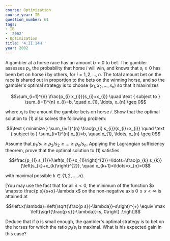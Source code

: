 ```yaml
---
course: Optimization
course_year: IB
question_number: 61
tags:
- IB
- '2002'
- Optimization
title: '4.II.14H '
year: 2002
---
```



A gambler at a horse race has an amount $b>0$ to bet. The gambler assesses $p_{i}$, the probability that horse $i$ will win, and knows that $s_{i} \geq 0$ has been bet on horse $i$ by others, for $i=1,2, \ldots, n$. The total amount bet on the race is shared out in proportion to the bets on the winning horse, and so the gambler's optimal strategy is to choose $\left(x_{1}, x_{2}, \ldots, x_{n}\right)$ so that it maximizes

$$\sum_{i=1}^{n} \frac{p_{i} x_{i}}{s_{i}+x_{i}} \quad \text { subject to } \sum_{i=1}^{n} x_{i}=b, \quad x_{1}, \ldots, x_{n} \geq 0$$

where $x_{i}$ is the amount the gambler bets on horse $i$. Show that the optimal solution to (1) also solves the following problem:

$$\text { minimize } \sum_{i=1}^{n} \frac{p_{i} s_{i}}{s_{i}+x_{i}} \quad \text { subject to } \sum_{i=1}^{n} x_{i}=b, \quad x_{1}, \ldots, x_{n} \geq 0$$

Assume that $p_{1} / s_{1} \geq p_{2} / s_{2} \geq \ldots \geq p_{n} / s_{n}$. Applying the Lagrangian sufficiency theorem, prove that the optimal solution to (1) satisfies

$$\frac{p_{1} s_{1}}{\left(s_{1}+x_{1}\right)^{2}}=\ldots=\frac{p_{k} s_{k}}{\left(s_{k}+x_{k}\right)^{2}}, \quad x_{k+1}=\ldots=x_{n}=0$$

with maximal possible $k \in\{1,2, \ldots, n\}$.

[You may use the fact that for all $\lambda<0$, the minimum of the function $x \mapsto \frac{p s}{s+x}-\lambda x$ on the non-negative axis $0 \leq x<\infty$ is attained at

$$\left.x(\lambda)=\left(\sqrt{\frac{p s}{-\lambda}}-s\right)^{+} \equiv \max \left(\sqrt{\frac{p s}{-\lambda}}-s, 0\right) .\right]$$

Deduce that if $b$ is small enough, the gambler's optimal strategy is to bet on the horses for which the ratio $p_{i} / s_{i}$ is maximal. What is his expected gain in this case?